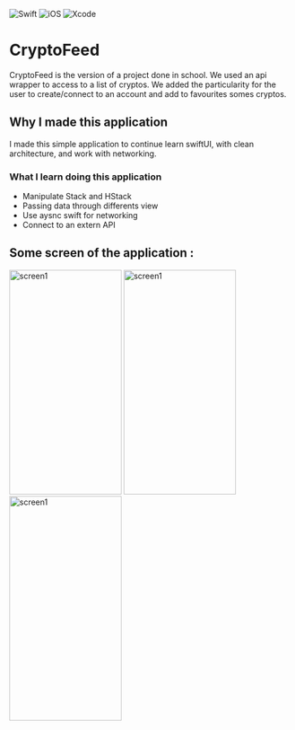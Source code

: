 ![Swift](https://img.shields.io/badge/swift-F54A2A?style=for-the-badge&logo=swift&logoColor=white) ![iOS](https://img.shields.io/badge/iOS-000000?style=for-the-badge&logo=ios&logoColor=white) ![Xcode](https://img.shields.io/badge/Xcode-007ACC?style=for-the-badge&logo=Xcode&logoColor=white)
# CryptoFeed

CryptoFeed is the version of a project done in school.
We used an api wrapper to access to a list of cryptos.
We added the particularity for the user to create/connect to an account and add to favourites somes cryptos.

## Why I made this application

I made this simple application to continue learn swiftUI, with clean architecture, and work with networking.

### What I learn doing this application
- Manipulate Stack and HStack
- Passing data through differents view
- Use aysnc swift for networking
- Connect to an extern API

## Some screen of the application :

<img src="https://user-images.githubusercontent.com/43699319/221372547-68b4e279-3376-45cf-8109-4be8eb24c687.png" alt="screen1" style="width:200px;height:400px"/>
<img src="https://user-images.githubusercontent.com/43699319/221372583-21304584-f76d-47c0-b14b-881d7c4dfbae.png" alt="screen1" style="width:200px;height:400px"/>


<img src="https://user-images.githubusercontent.com/43699319/221372484-5d983ab4-4d1c-4011-b166-d36e38ed968e.png" alt="screen1" style="width:200px;height:400px"/>




